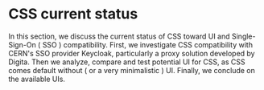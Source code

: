 # CSS current status

In this section, we discuss the current status of CSS toward UI and Single-Sign-On ( SSO ) compatibility. First, we investigate CSS compatibility with CERN's SSO provider Keycloak, particularly a proxy solution developed by Digita. Then we analyze, compare and test potential UI for CSS, as CSS comes default without ( or a very minimalistic ) UI. Finally, we conclude on the available UIs.
